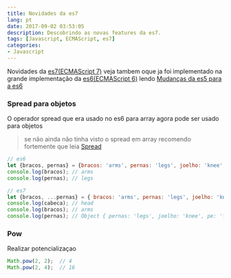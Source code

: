 ```yaml
---
title: Novidades da es7
lang: pt
date: 2017-09-02 03:53:05
description: Descobrindo as novas features da es7.
tags: [Javascript, ECMAScript, es7]
categories: 
- Javascript
---
```

Novidades da [es7(ECMAScript 7)](http://www.ecma-international.org/ecma-262/7.0/) veja tambem oque ja foi implementado na grande implementação da [es6(ECMAScript 6)](http://www.ecma-international.org/ecma-262/6.0/) lendo [Mudanças da es5 para a es6](/pt/Javascript/Mudancas-da-es5-para-a-es6)

### Spread para objetos
O operador spread que era usado no es6 para array agora pode ser usado para objetos

> se não ainda não tinha visto o spread em array recomendo fortemente que leia [Spread](pt/Javascript/Oque-e-o-spread)

```javascript
// es6 
let {bracos, pernas} = {bracos: 'arms', pernas: 'legs', joelho: 'knee', pe: 'foot'};
console.log(bracos); // arms
console.log(pernas); // legs

// es7
let {bracos, ...pernas} = { bracos: 'arms', pernas: 'legs', joelho: 'knee', pe: 'foot'};
console.log(cabeca); // head
console.log(bracos); // arms
console.log(pernas); // Object { pernas: 'legs', joelho: 'knee', pe: 'foot' }
```

### Pow

Realizar potencializaçao

```javascript
Math.pow(2, 2);  // 4
Math.pow(2, 4);  // 16
```
